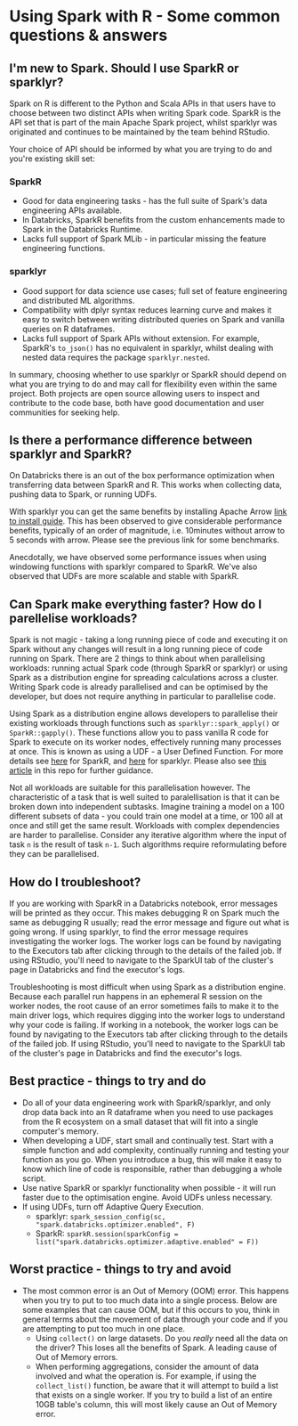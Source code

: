 # Using Spark with R - Some common questions & answers


## I'm new to Spark. Should I use SparkR or sparklyr?

Spark on R is different to the Python and Scala APIs in that users have to choose between two distinct APIs when writing Spark code. SparkR is the API set that is part of the main Apache Spark project, whilst sparklyr was originated and continues to be maintained by the team behind RStudio.

Your choice of API should be informed by what you are trying to do and you're existing skill set:
### SparkR
- Good for data engineering tasks - has the full suite of Spark's data engineering APIs available.
- In Databricks, SparkR benefits from the custom enhancements made to Spark in the Databricks Runtime.
- Lacks full support of Spark MLib - in particular missing the feature engineering functions. 

### sparklyr
- Good support for data science use cases; full set of feature engineering and distributed ML algorithms. 
- Compatibility with dplyr syntax reduces learning curve and makes it easy to switch between writing distributed queries on Spark and vanilla queries on R dataframes.
- Lacks full support of Spark APIs without extension. For example, SparkR's `to_json()` has no equivalent in sparklyr, whilst dealing with nested data requires the package `sparklyr.nested`.

In summary, choosing whether to use sparklyr or SparkR should depend on what you are trying to do and may call for flexibility even within the same project. Both projects are open source allowing users to inspect and contribute to the code base, both have good documentation and user communities for seeking help.

## Is there a performance difference between sparklyr and SparkR?
On Databricks there is an out of the box performance optimization when transferring data between SparkR and R. This works when collecting data, pushing data to Spark, or running UDFs.

With sparklyr you can get the same benefits by installing Apache Arrow [link to install guide](https://github.com/marygracemoesta/R-User-Guide/blob/master/Spark_Distributed_R/arrow.md#installing-arrow). This has been observed to give considerable performance benefits, typically of an order of magnitude, i.e. 10minutes without arrow to 5 seconds with arrow. Please see the previous link for some benchmarks.

Anecdotally, we have observed some performance issues when using windowing functions with sparklyr compared to SparkR. We've also observed that UDFs are more scalable and stable with SparkR.

## Can Spark make everything faster? How do I parellelise workloads?
Spark is not magic - taking a long running piece of code and executing it on Spark without any changes will result in a long running piece of code running on Spark. There are 2 things to think about when parallelising workloads: running actual Spark code (through SparkR or sparklyr) or using Spark as a distribution engine for spreading calculations across a cluster. Writing Spark code is already parallelised and can be optimised by the developer, but does not require anything in particular to parallelise code. 

Using Spark as a distribution engine allows developers to parallelise their existing workloads through functions such as `sparklyr::spark_apply()` or `SparkR::gapply()`. These functions allow you to pass vanilla R code for Spark to execute on its worker nodes, effectively running many processes at once. This is known as using a UDF - a User Defined Function. For more details see [here](https://spark.apache.org/docs/latest/api/R/index.html) for SparkR, and [here](https://spark.rstudio.com/guides/distributed-r.html) for sparklyr. Please also see [this article](https://github.com/marygracemoesta/R-User-Guide/blob/master/Spark_Distributed_R/udfs.md) in this repo for further guidance.

Not all workloads are suitable for this parallelisation however. The characteristic of a task that is well suited to paralellisation is that it can be broken down into independent subtasks. Imagine training a model on a 100 different subsets of data - you could train one model at a time, or 100 all at once and still get the same result. Workloads with complex dependencies are harder to parallelise. Consider any iterative algorithm where the input of task `n` is the result of task `n-1`. Such algorithms require reformulating before they can be parallelised.

## How do I troubleshoot?
If you are working with SparkR in a Databricks notebook, error messages will be printed as they occur. This makes debugging R on Spark much the same as debugging R usually; read the error message and figure out what is going wrong. If using sparklyr, to find the error message requires investigating the worker logs. The worker logs can be found by navigating to the Executors tab after clicking through to the details of the failed job. If using RStudio, you'll need to navigate to the SparkUI tab of the cluster's page in Databricks and find the executor's logs.

Troubleshooting is most difficult when using Spark as a distribution engine. Because each parallel run happens in an ephemeral R session on the worker nodes, the root cause of an 
error sometimes fails to make it to the main driver logs, which requires digging into the worker logs to understand why your code is failing. If working in a notebook, the worker logs can be found by navigating to the Executors tab after clicking through to the details of the failed job. If using RStudio, you'll need to navigate to the SparkUI tab of the cluster's page in Databricks and find the executor's logs.


## Best practice - things to try and do
- Do all of your data engineering work with SparkR/sparklyr, and only drop data back into an R dataframe when you need to use packages from the R ecosystem on a small dataset that will fit into a single computer's memory. 
- When developing a UDF, start small and continually test. Start with a simple function and add complexity, continually running and testing your function as you go. When you introduce a bug, this will make it easy to know which line of code is responsible, rather than debugging a whole script. 
- Use native SparkR or sparklyr functionality when possible - it will run faster due to the optimisation engine. Avoid UDFs unless necessary. 
- If using UDFs, turn off Adaptive Query Execution.
	- sparklyr: `spark_session_config(sc, "spark.databricks.optimizer.enabled", F)`
	- SparkR: `sparkR.session(sparkConfig = list("spark.databricks.optimizer.adaptive.enabled" = F))`

## Worst practice - things to try and avoid
- The most common error is an Out of Memory (OOM) error. This happens when you try to put to too much data into a single process. Below are some examples that can cause OOM, but if this occurs to you, think in general terms about the movement of data through your code and if you are attempting to put too much in one place.
	- Using `collect()` on large datasets. Do you *really* need all the data on the driver? This loses all the benefits of Spark. A leading cause of Out of Memory errors.
	- When performing aggregations, consider the amount of data involved and what the operation is. For example, if using the `collect_list()` function, be aware that it will attempt to build a list that exists on a single worker. If you try to build a list of an entire 10GB table's column, this will most likely cause an Out of Memory error. 